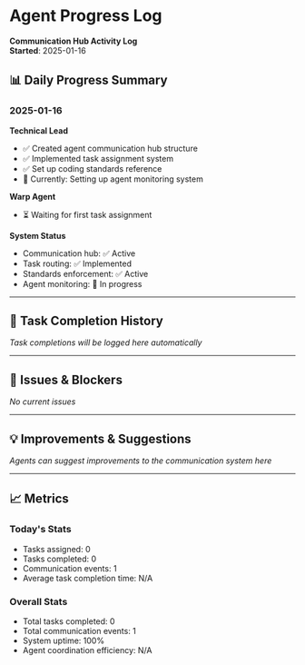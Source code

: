 # Agent Progress Log
**Communication Hub Activity Log**  
**Started**: 2025-01-16  

## 📊 Daily Progress Summary

### 2025-01-16
**Technical Lead**
- ✅ Created agent communication hub structure
- ✅ Implemented task assignment system
- ✅ Set up coding standards reference
- 🔄 Currently: Setting up agent monitoring system

**Warp Agent**
- ⏳ Waiting for first task assignment

**System Status**
- Communication hub: ✅ Active
- Task routing: ✅ Implemented
- Standards enforcement: ✅ Active
- Agent monitoring: 🔄 In progress

---

## 📝 Task Completion History

*Task completions will be logged here automatically*

---

## 🚨 Issues & Blockers

*No current issues*

---

## 💡 Improvements & Suggestions

*Agents can suggest improvements to the communication system here*

---

## 📈 Metrics

### Today's Stats
- Tasks assigned: 0
- Tasks completed: 0
- Communication events: 1
- Average task completion time: N/A

### Overall Stats
- Total tasks completed: 0
- Total communication events: 1
- System uptime: 100%
- Agent coordination efficiency: N/A
